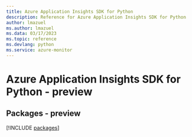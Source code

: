 ```yaml
---
title: Azure Application Insights SDK for Python
description: Reference for Azure Application Insights SDK for Python
author: lmazuel
ms.author: lmazuel
ms.data: 03/17/2023
ms.topic: reference
ms.devlang: python
ms.service: azure-monitor
---
```

# Azure Application Insights SDK for Python - preview
## Packages - preview
[!INCLUDE [packages](application-insights-index.md)]